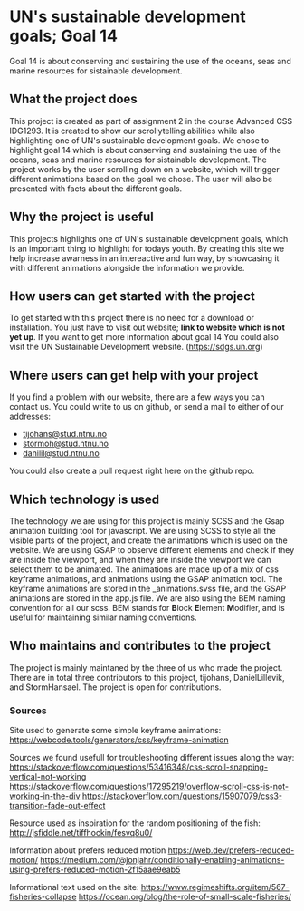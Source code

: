 # UN's sustainable development goals; Goal 14

Goal 14 is about conserving and sustaining the use of the oceans, seas and marine resources for sistainable development.

## What the project does

This project is created as part of assignment 2 in the course Advanced CSS IDG1293. It is created to show our scrollytelling abilities while also highlighting one of UN's sustainable development goals. We chose to highlight goal 14 which is about conserving and sustaining the use of the oceans, seas and marine resources for sistainable development. The project works by the user scrolling down on a website, which will trigger different animations based on the goal we chose. The user will also be presented with facts about the different goals. 

## Why the project is useful

This projects highlights one of UN's sustainable development goals, which is an important thing to highlight for todays youth. By creating this site we help increase awarness in an intereactive and fun way, by showcasing it with different animations alongside the information we provide.

## How users can get started with the project

To get started with this project there is no need for a download or installation. You just have to visit out website; **link to website which is not yet up**. If you want to get more information about goal 14 You could also visit the UN Sustainable Development website. (https://sdgs.un.org) 

## Where users can get help with your project

If you find a problem with our website, there are a few ways you can contact us. 
You could write to us on github, or send a mail to either of our addresses:

- tijohans@stud.ntnu.no
- stormoh@stud.ntnu.no
- danilil@stud.ntnu.no


You could also create a pull request right here on the github repo.

## Which technology is used

The technology we are using for this project is mainly SCSS and the Gsap animation building tool for javascript. We are using SCSS to style all the visible parts of the project, and create the animations which is used on the website. We are using GSAP to observe different elements and check if they are inside the viewport, and when they are inside the viewport we can select them to be animated. The animations are made up of a mix of css keyframe animations, and animations using the GSAP animation tool. The keyframe animations are stored in the _animations.svss file, and the GSAP animations are stored in the app.js file. We are also using the BEM naming convention for all our scss. BEM stands for **B**lock **E**lement **M**odifier, and is useful for maintaining similar naming conventions.

## Who maintains and contributes to the project

The project is mainly maintaned by the three of us who made the project. There are in total three contributors to this project, tijohans, DanielLillevik, and StormHansael. The project is open for contributions.


### Sources 

Site used to generate some simple keyframe animations: 
https://webcode.tools/generators/css/keyframe-animation

Sources we found usefull for troubleshooting different issues along the way: 
https://stackoverflow.com/questions/53416348/css-scroll-snapping-vertical-not-working
https://stackoverflow.com/questions/17295219/overflow-scroll-css-is-not-working-in-the-div
https://stackoverflow.com/questions/15907079/css3-transition-fade-out-effect


Resource used as inspiration for the random positioning of the fish:
http://jsfiddle.net/tiffhockin/fesvq8u0/


Information about prefers reduced motion
https://web.dev/prefers-reduced-motion/
https://medium.com/@jonjahr/conditionally-enabling-animations-using-prefers-reduced-motion-2f15aae9eab5

Informational text used on the site:
https://www.regimeshifts.org/item/567-fisheries-collapse
https://ocean.org/blog/the-role-of-small-scale-fisheries/
